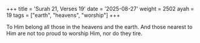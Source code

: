 +++
title = 'Surah 21, Verses 19'
date = '2025-08-27'
weight = 2502
ayah = 19
tags = ["earth", "heavens", "worship"]
+++

To Him belong all those in the heavens and the earth. And those nearest to Him are not too proud to worship Him, nor do they tire.